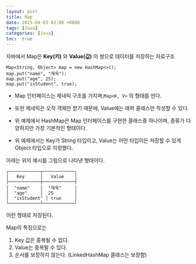 ```yaml
---
layout: post
title: Map
date: 2025-04-03 02:00 +0800
tags: [Java]
categories: [Java]
toc:  true
---
```


자바에서 Map은 **Key(키)** 와 **Value(값)** 의 쌍으로 데이터를 저장하는 자료구조

<!--more-->

```
Map<String, Object> map = new HashMap<>();
map.put("name", "재욱");
map.put("age", 25);
map.put("isStudent", true);
```

- Map 인터페이스는 제네릭 구조를 가지며,`Map<K, V>` 의 형태를 띤다.

- 또한 제네릭은 오직 객체만 받기 때문에, Value에는 래퍼 클래스만 작성할 수 있다.

- 위 예제에서 HashMap은 Map 인터페이스를 구현한 클래스중 하나이며, 종류가 다양하지만 가장 기본적인 형태이다.

- 위 예제에서는 Key가 String 타입이고, Value는 어떤 타입이든 저장할 수 있게 Object 타입으로 지정했다.
 


아래는 위의 예시를 그림으로 나타낸 형태이다.


```
┌────────────┬────────────┐
│   Key      │   Value    │
├────────────┼────────────┤
│  "name"    │  "재욱"     │
│  "age"     │  25        │
│  "isStudent" │ true     │
└────────────┴────────────┘
```

이런 형태로 저장된다.

Map의 특징으로는
1. Key 값은 중복될 수 없다.
2. Value는 중복될 수 있다.
3. 순서를 보장하지 않는다. (LinkedHashMap 클래스는 보장함)
